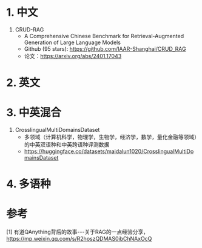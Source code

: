 # 1. 中文

1. CRUD-RAG
   - A Comprehensive Chinese Benchmark for Retrieval-Augmented Generation of Large Language Models
   - Github (95 stars): https://github.com/IAAR-Shanghai/CRUD_RAG
   - 论文：https://arxiv.org/abs/2401.17043

# 2. 英文

# 3. 中英混合

1. CrosslingualMultiDomainsDataset
   - 多领域（计算机科学，物理学，生物学，经济学，数学，量化金融等领域）的中英双语种和中英跨语种评测数据
   - https://huggingface.co/datasets/maidalun1020/CrosslingualMultiDomainsDataset
   
# 4. 多语种




# 参考

[1] 有道QAnything背后的故事---关于RAG的一点经验分享，https://mp.weixin.qq.com/s/R2hoszQDMAS0ibChNAxOcQ